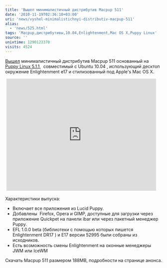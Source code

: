 ```yaml
---
title: 'Вышел минималистичный дистрибутив Macpup 511'
date: '2010-11-19T02:36:10+03:00'
uri: 'news/vyshel-minimalistichnyi-distributiv-macpup-511'
alias: 
  - 'news/525.html'
tags: 'Macpup,дистрибутивы,10.04,Enlightenment,Mac OS X,Puppy Linux'
source: ''
unixtime: 1290123370
visits: 4524
---
```

[Вышел](http://hardkap.net/forums/topic/macpup-511) минималистичный дистрибутив Macpup 511 основанный на [Puppy Linux 5.1.1](news/vyshel-distributiv-lucid-puppy-5-1),  совместимый с Ubuntu 10.04 , использующий десктоп окружение Enlightenment e17 и стилизованный под Apple's Mac OS X.

 <iframe width="480" height="360" src="https://www.youtube.com/embed/7qXwQBc-5mQ" frameborder="0" allowfullscreen=""></iframe>

Характеристики выпуска:

*   Включает все приложения из Lucid Puppy.
*   Добавлены  Firefox, Opera и GIMP, доступные для загрузки через приложение Quickpet на панели ibar или через пакетный менеджер Puppy.
*   EFL 1.0.0 beta (библиотеки с помощью которых пишется Enlightenment DR17 ) и E17 версии 52995 были собраны из исходников.
*   Есть возможность смены Enlightenment на оконные менеджеры  JWM или IceWM

Скачать Macpup 511 размером 188MB, подробности на странице анонса.
